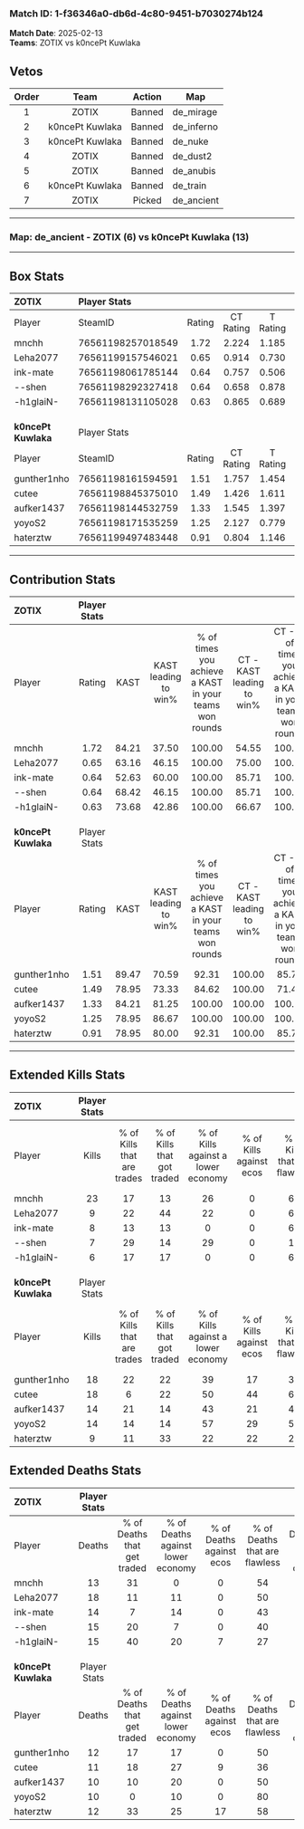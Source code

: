 ### Match ID: 1-f36346a0-db6d-4c80-9451-b7030274b124  
**Match Date**: 2025-02-13  
**Teams**: ZOTIX vs k0ncePt Kuwlaka  

## Vetos  

| Order | Team | Action | Map |
| :---: | :--: | :----: | --- |
| 1 | ZOTIX | Banned | de_mirage |
| 2 | k0ncePt Kuwlaka | Banned | de_inferno |
| 3 | k0ncePt Kuwlaka | Banned | de_nuke |
| 4 | ZOTIX | Banned | de_dust2 |
| 5 | ZOTIX | Banned | de_anubis |
| 6 | k0ncePt Kuwlaka | Banned | de_train |
| 7 | ZOTIX | Picked | de_ancient |

---  

### **Map**: de_ancient - ZOTIX (6) vs k0ncePt Kuwlaka (13)  
---  

## Box Stats  

| **ZOTIX**           | Player Stats      |        |           |          |       |       |       |         |        |      |     |
| :- | :- | :-: | :-: | :-: | :-: | :-: | :-: | :-: | :-: | :-: | :-: |
| Player              | SteamID           | Rating | CT Rating | T Rating | KAST  |  ADR  | Kills | Assists | Deaths | K/D  | HS% |
| mnchh               | 76561198257018549 |  1.72  |   2.224   |  1.185   | 84.21 | 105.6 |  23   |    4    |   13   | 1.77 | 69  |
| Leha2077            | 76561199157546021 |  0.65  |   0.914   |  0.730   | 63.16 | 60.2  |   9   |    6    |   18   | 0.50 | 44  |
| ink-mate            | 76561198061785144 |  0.64  |   0.757   |  0.506   | 52.63 | 58.8  |   8   |    6    |   14   | 0.57 | 37  |
| --shen              | 76561198292327418 |  0.64  |   0.658   |  0.878   | 68.42 | 52.9  |   7   |    3    |   15   | 0.47 | 14  |
| -h1glaiN-           | 76561198131105028 |  0.63  |   0.865   |  0.689   | 73.68 | 48.1  |   6   |    5    |   15   | 0.40 | 66  |
|                     |                   |        |           |          |       |       |       |         |        |      |     |
|                     |                   |        |           |          |       |       |       |         |        |      |     |
|                     |                   |        |           |          |       |       |       |         |        |      |     |
| **k0ncePt Kuwlaka** | Player Stats      |        |           |          |       |       |       |         |        |      |     |
| Player              | SteamID           | Rating | CT Rating | T Rating | KAST  |  ADR  | Kills | Assists | Deaths | K/D  | HS% |
| gunther1nho         | 76561198161594591 |  1.51  |   1.757   |  1.454   | 89.47 | 91.2  |  18   |    4    |   12   | 1.50 | 50  |
| cutee               | 76561198845375010 |  1.49  |   1.426   |  1.611   | 78.95 | 98.9  |  18   |    4    |   11   | 1.64 | 77  |
| aufker1437          | 76561198144532759 |  1.33  |   1.545   |  1.397   | 84.21 | 85.2  |  14   |    4    |   10   | 1.40 | 78  |
| yoyoS2              | 76561198171535259 |  1.25  |   2.127   |  0.779   | 78.95 | 77.9  |  14   |    2    |   10   | 1.40 | 28  |
| haterztw            | 76561199497483448 |  0.91  |   0.804   |  1.146   | 78.95 | 56.2  |   9   |    3    |   12   | 0.75 | 66  |
---  

## Contribution Stats  

| **ZOTIX**           | Player Stats |       |                      |                                                        |                           |                                                             |                          |                                                            |
| :- | :-: | :-: | :-: | :-: | :-: | :-: | :-: | :-: |
| Player              |    Rating    | KAST  | KAST leading to win% | % of times you achieve a KAST in your teams won rounds | CT - KAST leading to win% | CT - % of times you achieve a KAST in your teams won rounds | T - KAST leading to win% | T - % of times you achieve a KAST in your teams won rounds |
| mnchh               |     1.72     | 84.21 |        37.50         |                         100.00                         |           54.55           |                           100.00                            |           0.00           |                            0.00                            |
| Leha2077            |     0.65     | 63.16 |        46.15         |                         100.00                         |           75.00           |                           100.00                            |           0.00           |                            0.00                            |
| ink-mate            |     0.64     | 52.63 |        60.00         |                         100.00                         |           85.71           |                           100.00                            |           0.00           |                            0.00                            |
| --shen              |     0.64     | 68.42 |        46.15         |                         100.00                         |           85.71           |                           100.00                            |           0.00           |                            0.00                            |
| -h1glaiN-           |     0.63     | 73.68 |        42.86         |                         100.00                         |           66.67           |                           100.00                            |           0.00           |                            0.00                            |
|                     |              |       |                      |                                                        |                           |                                                             |                          |                                                            |
|                     |              |       |                      |                                                        |                           |                                                             |                          |                                                            |
|                     |              |       |                      |                                                        |                           |                                                             |                          |                                                            |
| **k0ncePt Kuwlaka** | Player Stats |       |                      |                                                        |                           |                                                             |                          |                                                            |
| Player              |    Rating    | KAST  | KAST leading to win% | % of times you achieve a KAST in your teams won rounds | CT - KAST leading to win% | CT - % of times you achieve a KAST in your teams won rounds | T - KAST leading to win% | T - % of times you achieve a KAST in your teams won rounds |
| gunther1nho         |     1.51     | 89.47 |        70.59         |                         92.31                          |          100.00           |                            85.71                            |          54.55           |                           100.00                           |
| cutee               |     1.49     | 78.95 |        73.33         |                         84.62                          |          100.00           |                            71.43                            |          60.00           |                           100.00                           |
| aufker1437          |     1.33     | 84.21 |        81.25         |                         100.00                         |          100.00           |                           100.00                            |          66.67           |                           100.00                           |
| yoyoS2              |     1.25     | 78.95 |        86.67         |                         100.00                         |          100.00           |                           100.00                            |          75.00           |                           100.00                           |
| haterztw            |     0.91     | 78.95 |        80.00         |                         92.31                          |          100.00           |                            85.71                            |          66.67           |                           100.00                           |
---  

## Extended Kills Stats  

| **ZOTIX**           | Player Stats |                            |                            |                                    |                         |                              |                                 |                                       |                    |           |
| :- | :-: | :-: | :-: | :-: | :-: | :-: | :-: | :-: | :-: | :-: |
| Player              |    Kills     | % of Kills that are trades | % of Kills that got traded | % of Kills against a lower economy | % of Kills against ecos | % of Kills that are flawless | % of Kills that are close duels | % of Kills that are assisted by flash | Pistol Round Kills | AWP Kills |
| mnchh               |      23      |             17             |             13             |                 26                 |            0            |              61              |                4                |                   0                   |         1          |     0     |
| Leha2077            |      9       |             22             |             44             |                 22                 |            0            |              67              |                0                |                   0                   |         1          |     0     |
| ink-mate            |      8       |             13             |             13             |                 0                  |            0            |              63              |                0                |                   0                   |         0          |     0     |
| --shen              |      7       |             29             |             14             |                 29                 |            0            |              14              |                0                |                   0                   |         0          |     3     |
| -h1glaiN-           |      6       |             17             |             17             |                 0                  |            0            |              67              |                0                |                   0                   |         1          |     0     |
|                     |              |                            |                            |                                    |                         |                              |                                 |                                       |                    |           |
|                     |              |                            |                            |                                    |                         |                              |                                 |                                       |                    |           |
|                     |              |                            |                            |                                    |                         |                              |                                 |                                       |                    |           |
| **k0ncePt Kuwlaka** | Player Stats |                            |                            |                                    |                         |                              |                                 |                                       |                    |           |
| Player              |    Kills     | % of Kills that are trades | % of Kills that got traded | % of Kills against a lower economy | % of Kills against ecos | % of Kills that are flawless | % of Kills that are close duels | % of Kills that are assisted by flash | Pistol Round Kills | AWP Kills |
| gunther1nho         |      18      |             22             |             22             |                 39                 |           17            |              33              |                6                |                   6                   |         2          |     0     |
| cutee               |      18      |             6              |             22             |                 50                 |           44            |              61              |                0                |                   0                   |         2          |     0     |
| aufker1437          |      14      |             21             |             14             |                 43                 |           21            |              43              |                0                |                   0                   |         3          |     0     |
| yoyoS2              |      14      |             14             |             14             |                 57                 |           29            |              50              |                7                |                   0                   |         2          |     4     |
| haterztw            |      9       |             11             |             33             |                 22                 |           22            |              22              |               11                |                   0                   |         1          |     0     |
## Extended Deaths Stats  

| **ZOTIX**           | Player Stats |                             |                                   |                          |                               |                            |                           |               |
| :- | :-: | :-: | :-: | :-: | :-: | :-: | :-: | :-: |
| Player              |    Deaths    | % of Deaths that get traded | % of Deaths against lower economy | % of Deaths against ecos | % of Deaths that are flawless | % of Deaths that are close | % of Deaths while blinded | Deaths to AWP |
| mnchh               |      13      |             31              |                 0                 |            0             |              54               |             0              |             0             |       0       |
| Leha2077            |      18      |             11              |                11                 |            0             |              50               |             11             |             6             |       1       |
| ink-mate            |      14      |              7              |                14                 |            0             |              43               |             0              |             0             |       1       |
| --shen              |      15      |             20              |                 7                 |            0             |              40               |             7              |             0             |       2       |
| -h1glaiN-           |      15      |             40              |                20                 |            7             |              27               |             0              |             0             |       0       |
|                     |              |                             |                                   |                          |                               |                            |                           |               |
|                     |              |                             |                                   |                          |                               |                            |                           |               |
|                     |              |                             |                                   |                          |                               |                            |                           |               |
| **k0ncePt Kuwlaka** | Player Stats |                             |                                   |                          |                               |                            |                           |               |
| Player              |    Deaths    | % of Deaths that get traded | % of Deaths against lower economy | % of Deaths against ecos | % of Deaths that are flawless | % of Deaths that are close | % of Deaths while blinded | Deaths to AWP |
| gunther1nho         |      12      |             17              |                17                 |            0             |              50               |             0              |             0             |       0       |
| cutee               |      11      |             18              |                27                 |            9             |              36               |             0              |             0             |       2       |
| aufker1437          |      10      |             10              |                20                 |            0             |              50               |             0              |             0             |       0       |
| yoyoS2              |      10      |              0              |                10                 |            0             |              80               |             10             |             0             |       1       |
| haterztw            |      12      |             33              |                25                 |            17            |              58               |             0              |             0             |       0       |
